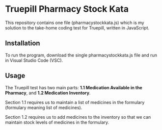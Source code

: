 # Truepill Pharmacy Stock Kata

This repository contains one file (pharmacystockkata.js) which is my solution to the take-home coding test for Truepill, written in JavaScript.

## Installation

To run the program, download the single pharmacystockkata.js file and run in Visual Studio Code (VSC).

## Usage

The Truepill test has two main parts: **1.1 Medication Available in the Pharmacy**, and **1.2 Medication Inventory**. 

Section 1.1 requires us to maintain a list of medicines in the formulary (formulary meaning list of medicines). 

Section 1.2 requires us to add medicines to the inventory so that we can maintain stock levels of medicines in the formulary.
